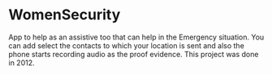 # WomenSecurity
App to help as an assistive too that can help in the Emergency situation. You can add select the contacts to which your location is sent and also the phone starts recording audio as the proof evidence. This project was done in 2012.
